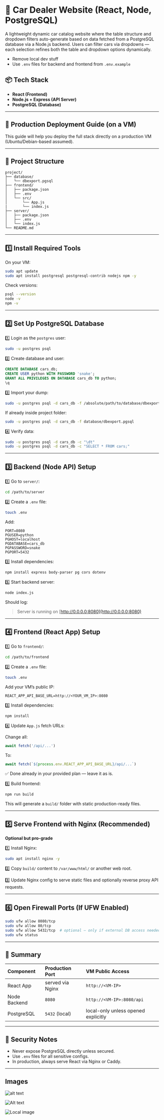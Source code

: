 # 🚗 Car Dealer Website (React, Node, PostgreSQL)

A lightweight dynamic car catalog website where the table structure and dropdown filters auto-generate based on data fetched from a PostgreSQL database via a Node.js backend. Users can filter cars via dropdowns — each selection refines both the table and dropdown options dynamically.

* Remove local dev stuff
* Use `.env` files for backend and frontend from `.env.example`





## 📦 Tech Stack

* **React (Frontend)**
* **Node.js + Express (API Server)**
* **PostgreSQL (Database)**

---

## 📌 Production Deployment Guide (on a VM)

This guide will help you deploy the full stack directly on a production VM (Ubuntu/Debian-based assumed).

---

## 📁 Project Structure

```
project/
├── database/
│   └── dbexport.pgsql
├── frontend/
│   ├── package.json
│   ├── .env
│   └── src/
│       └── App.js
|       └── index.js
├── server/
│   ├── package.json
│   ├── .env
│   └── index.js
└── README.md
```

---

## 1️⃣ Install Required Tools

On your VM:

```bash
sudo apt update
sudo apt install postgresql postgresql-contrib nodejs npm -y
```

Check versions:

```bash
psql --version
node -v
npm -v
```

---

## 2️⃣ Set Up PostgreSQL Database

1️⃣ Login as the `postgres` user:

```bash
sudo -u postgres psql
```

2️⃣ Create database and user:

```sql
CREATE DATABASE cars_db;
CREATE USER python WITH PASSWORD 'snake';
GRANT ALL PRIVILEGES ON DATABASE cars_db TO python;
\q
```

3️⃣ Import your dump:

```bash
sudo -u postgres psql -d cars_db -f /absolute/path/to/database/dbexport.pgsql
```

If already inside project folder:

```bash
sudo -u postgres psql -d cars_db -f database/dbexport.pgsql
```

4️⃣ Verify data:

```bash
sudo -u postgres psql -d cars_db -c "\dt"
sudo -u postgres psql -d cars_db -c "SELECT * FROM cars;"
```

---

## 3️⃣ Backend (Node API) Setup

1️⃣ Go to `server/`:

```bash
cd /path/to/server
```

2️⃣ Create a `.env` file:

```bash
touch .env
```

Add:

```env
PORT=8080
PGUSER=python
PGHOST=localhost
PGDATABASE=cars_db
PGPASSWORD=snake
PGPORT=5432
```

3️⃣ Install dependencies:

```bash
npm install express body-parser pg cors dotenv
```

5️⃣ Start backend server:

```bash
node index.js
```

Should log:

> Server is running on [http://0.0.0.0:8080](http://0.0.0.0:8080)

---

## 4️⃣ Frontend (React App) Setup

1️⃣ Go to `frontend/`:

```bash
cd /path/to/frontend
```

2️⃣ Create a `.env` file:

```bash
touch .env
```

Add your VM’s public IP:

```env
REACT_APP_API_BASE_URL=http://<YOUR_VM_IP>:8080
```

3️⃣ Install dependencies:

```bash
npm install
```

4️⃣ Update `App.js` fetch URLs:

Change all:

```javascript
await fetch('/api/...')
```

To:

```javascript
await fetch(`${process.env.REACT_APP_API_BASE_URL}/api/...`)
```

✅ Done already in your provided plan — leave it as is.

5️⃣ Build frontend:

```bash
npm run build
```

This will generate a `build/` folder with static production-ready files.

---

## 5️⃣ Serve Frontend with Nginx (Recommended)

**Optional but pro-grade**

1️⃣ Install Nginx:

```bash
sudo apt install nginx -y
```

2️⃣ Copy `build/` content to `/var/www/html/` or another web root.

3️⃣ Update Nginx config to serve static files and optionally reverse proxy API requests.

---

## 6️⃣ Open Firewall Ports (If UFW Enabled)

```bash
sudo ufw allow 8080/tcp
sudo ufw allow 80/tcp
sudo ufw allow 5432/tcp  # optional — only if external DB access needed
sudo ufw status
```

---

## 📌 Summary

| Component    | Production Port  | VM Public Access                    |
| :----------- | :--------------- | :---------------------------------- |
| React App    | served via Nginx | `http://<VM-IP>`                    |
| Node Backend | `8080`           | `http://<VM-IP>:8080/api`           |
| PostgreSQL   | `5432` (local)   | local-only unless opened explicitly |

---

## 📌 Security Notes

* Never expose PostgreSQL directly unless secured.
* Use `.env` files for all sensitive configs.
* In production, always serve React via Nginx or Caddy.

---

## Images

![alt text](<./README-ASSETS/db.PNG>)

![Alt text](./README-ASSETS/1.PNG)

![Local image](./README-ASSETS/2.PNG)

